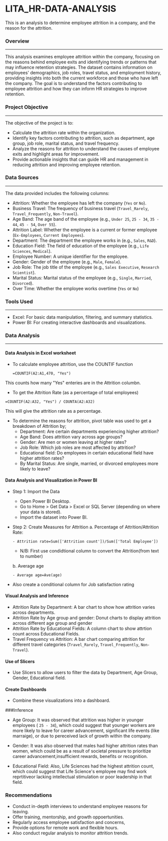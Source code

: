 # LITA_HR-DATA-ANALYSIS
This is an analysis to determine  employee attrition in a company, and the reason for the attrition.

### Overview
----
This analysis examines employee attrition within the company, focusing on the reasons behind employee exits and identifying trends or patterns that may influence retention strategies. The dataset contains information on employees' demographics, job roles, travel status, and employment history, providing insights into both the current workforce and those who have left the company. The goal is to understand the factors contributing to employee attrition and how they can inform HR strategies to improve retention.


### Project Objective
----
The objective of the project is to:
 - Calculate the attrition rate within the organization.
 - Identify key factors contributing to attrition, such as department, age group, job role, marital status, and travel frequency.
 - Analyze the reasons for attrition to understand the causes of employee exits and highlight areas for improvement.
 - Provide actionable insights that can guide HR and management in reducing attrition and improving employee retention.

### Data Sources
----
The data provided includes the following columns:
  - Attrition: Whether the employee has left the company (`Yes` or `No`).
  - Business Travel: The frequency of business travel (`Travel_Rarely`, `Travel_Frequently`, `Non-Travel`).
  - Age Band: The age band of the employee (e.g., `Under 25`, `25 - 34`, `35 - 44`, `45 - 54`, `Over 55`).
  - Attrition Label: Whether the employee is a current or former employee (`Ex-Employees`, `Current Employees`).
 -  Department: The department the employee works in (e.g., `Sales`, `R&D`).
 -  Education Field: The field of education of the employee (e.g., `Life Sciences`, `Medical`).
 -  Employee Number: A unique identifier for the employee.
 -  Gender: Gender of the employee (e.g., `Male`, `Female`).
 -  Job Role: The job title of the employee (e.g., `Sales Executive`, `Research Scientist`).
 -  Marital Status: Marital status of the employee (e.g., `Single`, `Married`, `Divorced`).
 -  Over Time: Whether the employee works overtime (`Yes` or `No`)

### Tools Used
----
  - Excel: For basic data manipulation, filtering, and summary statistics.
  -  Power BI: For creating interactive dashboards and visualizations.
    
    
### Data Analysis
----
#### Data Analysis in Excel worksheet
   
   - To calculate employee attrition, use the COUNTIF function

         =COUNTIF(A2:A1,470, "Yes")

   This counts how many "Yes" enteries are in the Attrition columbn.
  
   - To get the	Attrition Rate (as a percentage of total employees)

    =COUNTIF(A2:A32, "Yes") / COUNTA(A2:A32)

 This will give the attrition rate as a percentage.

 - To determine the reasons for attrition, pivot table was used to get a breakdown of Attrition by;
   -  Department: Are certain departments experiencing higher attrition?
   -  Age Band: Does attrition vary across age groups?
   -  Gender: Are men or women leaving at higher rates?
   -  Job Role: Which job roles are most affected by attrition?
   -  Educational field: Do employees in certain educational field have higher attrition rates?
   -  By Marital Status: Are single, married, or divorced employees more likely to leave?

  ####  Data Analysis and Visualization in Power BI
   -  Step 1: Import the Data
      -  Open Power BI Desktop.
      -  Go to Home > Get Data > Excel or SQL Server (depending on where your data is stored).
       - 	Import the dataset into Power BI.

   -  Step 2: Create Measures for Attrition
       a. Percentage of Attrition/Attrition Rate:
      
          - Attrition rate=Sum(['Attrition count'])/Sum(['Total Employee'])
      
         -  N/B: First use condidtional column to convert the Attrition(from text to number)
           
        b. Average age
      
          - Average age=Ave(age)

   - Also create a conditional column for Job satisfaction rating

#### Visual Analysis and Inference
 - Attrition Rate by Department: A bar chart to show how attrition varies across departments.
 - Attrition Rate by Age group and gender: Donut charts to display attrition across different age group and gender
 - Attrition Rate by Educational Fields: A column chart to show attrtion count across Educational Fields.
 - Travel Frequency vs Attrition: A bar chart comparing attrition for different travel categories (`Travel_Rarely`, `Travel_Frequently`, `Non-Travel`).

#### Use of Slicers
  - Use Slicers to allow users to filter the data by Department, Age Group, Gender, Educational field.

#### Create Dashboards
  -	Combine these visualizations into a dashboard.

###Inference
 - Age Group: It was observed that attrition was higher in younger employees
( `25 - 34`), which could suggest that younger workers are more likely to leave for career advancement, significant life events (like marraige), or due to pereceived lack of growth within the company.

 - Gender: It was also observed that males had higher attrition rates than women, which could be as a result of societal pressure to prioritize career advancement,insufficient rewards, benefits or recognition.

 - Educational Field: Also, Life Sciences had the highest attrition count, which could suggest that Life Science's employee may find work reprtitiveor lacking intellectual stimulation or poor leadership in that field.
  

### Recommendations
  - Conduct in-depth interviews to understand employee reasons for leaving.
  - Offer training, mentorship, and growth oppoertunities.
  - Regularly access employee satisfaction and concerns,
  - Provide options for remote work and flexible hours.
  - Also conduct regular analysis to monitor attrition trends.




